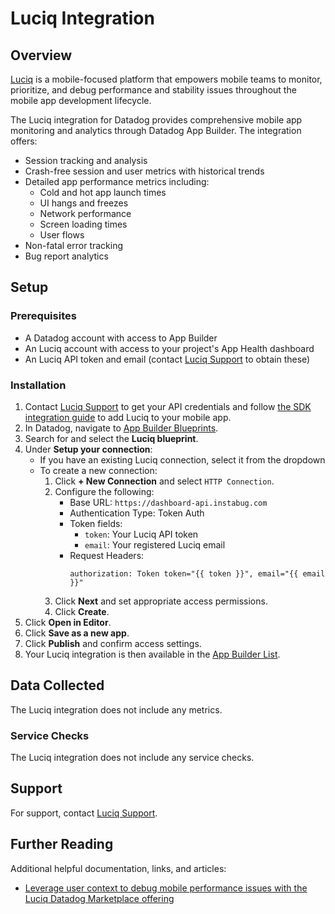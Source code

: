 # Luciq Integration

## Overview

[Luciq][1] is a mobile-focused platform that empowers mobile teams to monitor, prioritize, and debug performance and stability issues throughout the mobile app development lifecycle.

The Luciq integration for Datadog provides comprehensive mobile app monitoring and analytics through Datadog App Builder. The integration offers:

- Session tracking and analysis
- Crash-free session and user metrics with historical trends 
- Detailed app performance metrics including:
  - Cold and hot app launch times
  - UI hangs and freezes
  - Network performance
  - Screen loading times
  - User flows
- Non-fatal error tracking
- Bug report analytics

## Setup

### Prerequisites

- A Datadog account with access to App Builder
- An Luciq account with access to your project's App Health dashboard
- An Luciq API token and email (contact [Luciq Support][2] to obtain these)

### Installation

1. Contact [Luciq Support][2] to get your API credentials and follow [the SDK integration guide][4] to add Luciq to your mobile app.
2. In Datadog, navigate to [App Builder Blueprints][3].
3. Search for and select the **Luciq blueprint**.
4. Under **Setup your connection**:
   - If you have an existing Luciq connection, select it from the dropdown
   - To create a new connection:
     1. Click **+ New Connection** and select `HTTP Connection`.
     2. Configure the following:
        - Base URL: `https://dashboard-api.instabug.com`
        - Authentication Type: Token Auth
        - Token fields:
          - `token`: Your Luciq API token
          - `email`: Your registered Luciq email
        - Request Headers:
          ```
          authorization: Token token="{{ token }}", email="{{ email }}"
          ```
     3. Click **Next** and set appropriate access permissions.
     4. Click **Create**.
5. Click **Open in Editor**.
6. Click **Save as a new app**.
7. Click **Publish** and confirm access settings.
8. Your Luciq integration is then available in the [App Builder List][6].

## Data Collected
The Luciq integration does not include any metrics.

### Service Checks
The Luciq integration does not include any service checks.

## Support
For support, contact [Luciq Support][2].

## Further Reading
Additional helpful documentation, links, and articles:
- [Leverage user context to debug mobile performance issues with the Luciq Datadog Marketplace offering][5]

[1]: http://luciq.ai
[2]: mailto:support@luciq.ai
[3]: /app-builder/blueprints
[4]: https://docs.luciq.ai/docs/introduction
[5]: https://www.datadoghq.com/blog/instabug-mobile-usability/
[6]: /app-builder/apps/list

